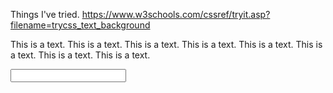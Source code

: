 Things I've tried.
https://www.w3schools.com/cssref/tryit.asp?filename=trycss_text_background

<!DOCTYPE html>
<html>
<head>
<style>
span.highlight {
    background-color: #bafcb0;
}
</style>
</head>
<body>

<p id="text">
This is a text. This is a text. This is a text. This is a text. This is a text. This is a text. This is a text. This is a text.
</p>

<script>
var text = document.getElementById("text");

function myKeyPress(e) {
  for (i = 0; i < text.length; i++) {
      if (String.fromCharCode(e.keyCode) === text[i]) {
      text = "<span class="highlight">" + text.substr(0, i) + "</span>" + text.substr(i+1); 
      document.getElementById("text").innerHTML = text;
  }
</script>

<form>
  <input type="text" onkeypress="return myKeyPress(event)" />
</form>

</body>
</html>

